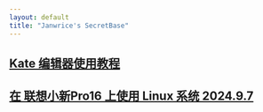 ```yaml
---
layout: default
title: "Janwrice's SecretBase"
---
```

## [**Kate 编辑器使用教程**](https://janwrice.github.io/article/how_to_use_the_kate_editor)
## [**在 联想小新Pro16 上使用 Linux 系统 2024.9.7**](https://janwrice.github.io/article/How_to_use_Linux_on_Lenovo_Xiaoxin_Pro16)
